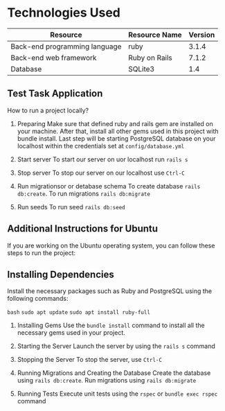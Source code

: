# Technologies Used

| Resource | Resource Name | Version |
| ------------- | ------------- | ------------- |
| Back-end programming language | ruby | 3.1.4 |
| Back-end web framework | Ruby on Rails | 7.1.2 |
| Database | SQLite3 | 1.4 |

## Test Task Application

How to run a project locally?

1. Preparing
Make sure that defined ruby and rails gem are installed on your machine. After that, install all other gems used in this project with bundle install. Last step will be starting PostgreSQL database on your localhost within the credentials set at `config/database.yml`

2. Start server
To start our server on uor localhost run `rails s`

3. Stop server
To stop our server on our localhost use `Ctrl-C`

4. Run migrationsor or detabase schema
To create database `rails db:create`. To run migrations `rails db:migrate`

5. Run seeds
To run seed `rails db:seed`

## Additional Instructions for Ubuntu

If you are working on the Ubuntu operating system, you can follow these steps to run the project:

## Installing Dependencies
Install the necessary packages such as Ruby and PostgreSQL using the following commands:

`bash`
`sudo apt update`
`sudo apt install ruby-full`

1. Installing Gems
Use the `bundle install` command to install all the necessary gems used in your project.

2. Starting the Server
Launch the server by using the `rails s` command

3. Stopping the Server
To stop the server, use `Ctrl-C`

4. Running Migrations and Creating the Database
Create the database using `rails db:create`. Run migrations using `rails db:migrate`

5. Running Tests
Execute unit tests using the `rspec` or `bundle exec rspec` command

